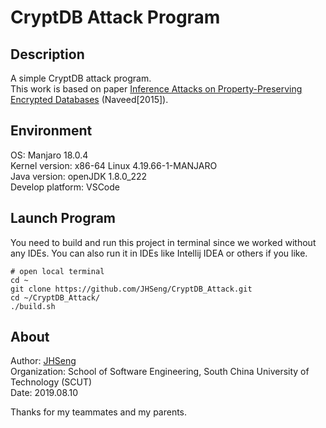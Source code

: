 # CryptDB Attack Program
## Description
A simple CryptDB attack program.  
This work is based on paper [Inference Attacks on Property-Preserving Encrypted Databases](http://cs.brown.edu/~seny/pubs/edb.pdf) (Naveed[2015]).
## Environment
OS: Manjaro 18.0.4  
Kernel version: x86-64 Linux 4.19.66-1-MANJARO  
Java version: openJDK 1.8.0_222  
Develop platform: VSCode  
## Launch Program
You need to build and run this project in terminal since we worked without any IDEs. You can also run it in IDEs like Intellij IDEA or others if you like.
```
# open local terminal
cd ~
git clone https://github.com/JHSeng/CryptDB_Attack.git
cd ~/CryptDB_Attack/
./build.sh
```
## About
Author: [JHSeng](http://www.cnblogs.com/JHSeng/)  
Organization: School of Software Engineering, South China University of Technology (SCUT)  
Date: 2019.08.10  

Thanks for my teammates and my parents.